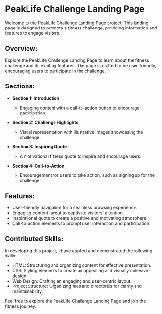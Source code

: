 # PeakLife Challenge Landing Page

Welcome to the PeakLife Challenge Landing Page project! This landing page is designed to promote a fitness challenge, providing information and features to engage visitors.

## Overview:

Explore the PeakLife Challenge Landing Page to learn about the fitness challenge and its exciting features. The page is crafted to be user-friendly, encouraging users to participate in the challenge.

## Sections:

- **Section 1: Introduction**

  - Engaging content with a call-to-action button to encourage participation.

- **Section 2: Challenge Highlights**

  - Visual representation with illustrative images showcasing the challenge.

- **Section 3: Inspiring Quote**

  - A motivational fitness quote to inspire and encourage users.

- **Section 4: Call-to-Action**
  - Encouragement for users to take action, such as signing up for the challenge.

## Features:

- User-friendly navigation for a seamless browsing experience.
- Engaging content layout to captivate visitors' attention.
- Inspirational quote to create a positive and motivating atmosphere.
- Call-to-action elements to prompt user interaction and participation.

## Contributed Skills:

In developing this project, I have applied and demonstrated the following skills:

- HTML: Structuring and organizing content for effective presentation.
- CSS: Styling elements to create an appealing and visually cohesive design.
- Web Design: Crafting an engaging and user-centric layout.
- Project Structure: Organizing files and directories for clarity and maintainability.

Feel free to explore the PeakLife Challenge Landing Page and join the fitness journey.
